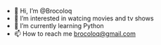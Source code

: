- 👋 Hi, I’m @Brocoloq
- 👀 I’m interested in watcing movies and tv shows
- 🌱 I’m currently learning Python  
- 📫 How to reach me brocoloq@gmail.com

<!---
Brocoloq/Brocoloq is a ✨ special ✨ repository because its `README.md` (this file) appears on your GitHub profile.
You can click the Preview link to take a look at your changes.
--->
